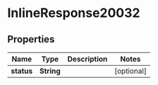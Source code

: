 

# InlineResponse20032


## Properties

Name | Type | Description | Notes
------------ | ------------- | ------------- | -------------
**status** | **String** |  |  [optional]



